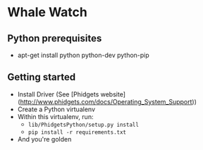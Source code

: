 # Whale Watch

## Python prerequisites
* apt-get install python python-dev python-pip


## Getting started

* Install Driver (See [Phidgets website] (http://www.phidgets.com/docs/Operating_System_Support))
* Create a Python virtualenv
* Within this virtualenv, run:
  * `lib/PhidgetsPython/setup.py install`
  * `pip install -r requirements.txt`
* And you're golden